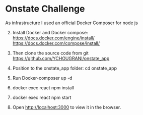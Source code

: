 # Onstate Challenge

As infrastructure I used an official Docker Composer for node js

2.	Install Docker and Docker compose:
      https://docs.docker.com/engine/install/
      https://docs.docker.com/compose/install/
   
3.	Then clone the source code from git https://github.com/YCHOUGRANI/onstate_app
4.	Position to the onstate_app folder:    cd onstate_app

5.	Run Docker-composer up -d

6.	docker exec react npm install

7. docker exec react npm start

8. Open [http://localhost:3000](http://localhost:3000) to view it in the browser.
